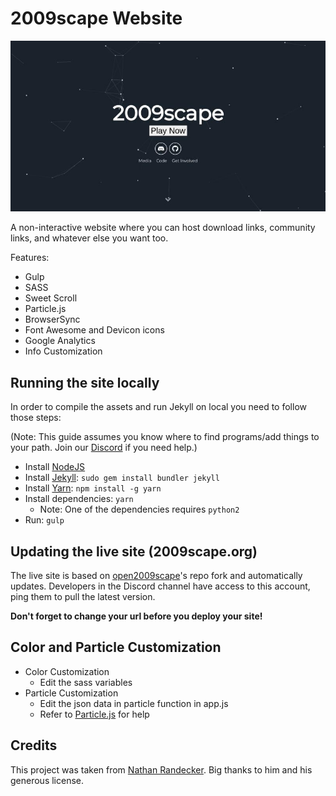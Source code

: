# 2009scape Website

![](./particle.jpg)

A non-interactive website where you can host download links, community links, and whatever else you want too.

Features:

- Gulp
- SASS
- Sweet Scroll
- Particle.js
- BrowserSync
- Font Awesome and Devicon icons
- Google Analytics
- Info Customization


## Running the site locally

In order to compile the assets and run Jekyll on local you need to follow those steps:

(Note: This guide assumes you know where to find programs/add things to your path. Join our [Discord](https://discord.gg/43YPGND) if you need help.)

- Install [NodeJS](https://nodejs.org/)
- Install [Jekyll](https://jekyllrb.com): `sudo gem install bundler jekyll`
- Install [Yarn](https://yarnpkg.com/): `npm install -g yarn`
- Install dependencies: `yarn`
  - Note: One of the dependencies requires `python2`
- Run: `gulp`

## Updating the live site (2009scape.org)

The live site is based on [open2009scape](https://github.com/open2009scape/2009scape.github.io)'s repo fork and automatically updates. Developers in the Discord channel have access to this account, ping them to pull the latest version.

**Don't forget to change your url before you deploy your site!**

## Color and Particle Customization
- Color Customization
  - Edit the sass variables
- Particle Customization
  - Edit the json data in particle function in app.js
  - Refer to [Particle.js](https://github.com/VincentGarreau/particles.js/) for help

## Credits

This project was taken from [Nathan Randecker](https://github.com/nrandecker/particle). Big thanks to him and his generous license.
